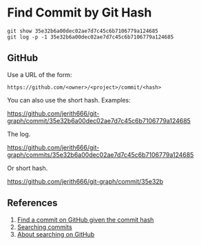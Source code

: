 # Find Commit by Git Hash

```
git show 35e32b6a00dec02ae7d7c45c6b7106779a124685
git log -p -1 35e32b6a00dec02ae7d7c45c6b7106779a124685
```

## GitHub

Use a URL of the form:

```
https://github.com/<owner>/<project>/commit/<hash>
```

You can also use the short hash. Examples:

https://github.com/jerith666/git-graph/commit/35e32b6a00dec02ae7d7c45c6b7106779a124685

The log.

https://github.com/jerith666/git-graph/commits/35e32b6a00dec02ae7d7c45c6b7106779a124685

Or short hash.

https://github.com/jerith666/git-graph/commit/35e32b

## References

1. [Find a commit on GitHub given the commit hash](https://stackoverflow.com/a/12214817/6146580)
1. [Searching commits](https://docs.github.com/en/github/searching-for-information-on-github/searching-commits)
1. [About searching on GitHub](https://docs.github.com/en/github/searching-for-information-on-github/about-searching-on-github)
